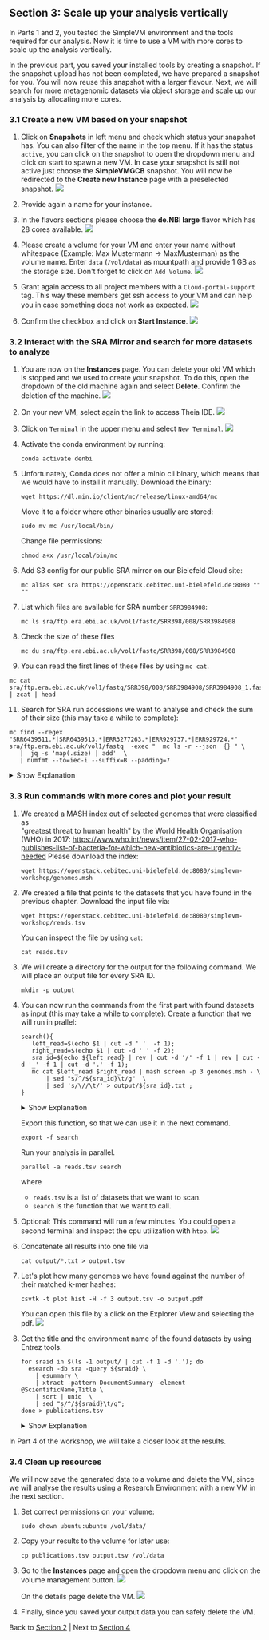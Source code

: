 ## Section 3: Scale up your analysis vertically

In Parts 1 and 2, you tested the SimpleVM environment and the tools required for our analysis.
Now it is time to use a VM with more cores to scale up the analysis vertically. 

In the previous part, you saved your installed tools by creating a snapshot.
If the snapshot upload has not been completed, we have prepared a snapshot for you. You will now reuse this snapshot with a larger flavour.
Next, we will search for more metagenomic datasets via object storage and scale up our analysis by allocating more cores.

### 3.1 Create a new VM based on your snapshot

1. Click on **Snapshots** in left menu and check which status
   your snapshot has. You can also filter of the name in the top menu. 
   If it has the status `active`, you can click on the snapshot to open the dropdown menu and click on start to spawn a new VM.
   In case your snapshot is still not active just choose the **SimpleVMGCB** snapshot. You will now be redirected to the **Create new Instance** page with a
   preselected snapshot.
   ![](figures/snapshot_overview.png)

2. Provide again a name for your instance.

3. In the flavors sections please choose the **de.NBI large** flavor which has 28 cores available.
   ![](figures/large_flavor.png)

4. Please create a volume for your VM and enter your name without whitespace 
   (Example: Max Mustermann -> MaxMusterman) as the volume name. 
   Enter `data` (`/vol/data`) as mountpath and provide 1 GB as the storage size.
   Don't forget to click on `Add Volume`. 
   ![](figures/createVolume.png)

5. Grant again access to all project members with a `Cloud-portal-support` tag.
   This way these members get ssh access to your VM and can help you in case
   something does not work as expected.
   ![](figures/grantAccess.png)

6. Confirm the checkbox and click on **Start Instance**.
   ![](figures/start_instance.png)

### 3.2 Interact with the SRA Mirror and search for more datasets to analyze

1. You are now on the **Instances** page. You can delete your old VM which is stopped and
   we used to create your snapshot. To do this, open the dropdown of the old machine again
   and select **Delete**. Confirm the deletion of the machine.
   ![](figures/deleteOldVM.png)
   
2. On your new VM, select again the link to access Theia IDE.
   ![](figures/howtoconnect.png)

3. Click on `Terminal` in the upper menu and select `New Terminal`.
   ![](figures/terminal.png)

4. Activate the conda environment by running:
   ```
   conda activate denbi
   ```

6. Unfortunately, Conda does not offer a minio cli binary,
   which means that we would have to install it manually.
   Download the binary:
   ```
   wget https://dl.min.io/client/mc/release/linux-amd64/mc
   ```
   Move it to a folder where other binaries usually are stored:
   ```
   sudo mv mc /usr/local/bin/
   ```
   Change file permissions:
   ```
   chmod a+x /usr/local/bin/mc
   ```

7. Add S3 config for our public SRA mirror on our Bielefeld Cloud site:
   ```
   mc alias set sra https://openstack.cebitec.uni-bielefeld.de:8080 "" ""
   ```

8. List which files are available for SRA number `SRR3984908`:
   ```
   mc ls sra/ftp.era.ebi.ac.uk/vol1/fastq/SRR398/008/SRR3984908
   ```

9. Check the size of these files
   ```
   mc du sra/ftp.era.ebi.ac.uk/vol1/fastq/SRR398/008/SRR3984908
   ```

10. You can read the first lines of these files by using `mc cat`.
   ```
   mc cat sra/ftp.era.ebi.ac.uk/vol1/fastq/SRR398/008/SRR3984908/SRR3984908_1.fastq.gz | zcat | head
   ```

11. Search for SRA run accessions we want to analyse and check the sum of their size
   (this may take a while to complete):
   ```
   mc find --regex "SRR6439511.*|SRR6439513.*|ERR3277263.*|ERR929737.*|ERR929724.*"  sra/ftp.era.ebi.ac.uk/vol1/fastq  -exec "  mc ls -r --json  {} " \
      |  jq -s 'map(.size) | add'  \
      | numfmt --to=iec-i --suffix=B --padding=7
   ```

   <details><summary>Show Explanation</summary>
      
    * `mc find` reports all files that have one of the following prefixes in their file name: `SRR6439511.`, `SRR6439513.`, `ERR3277263.`, `ERR929737.`, `ERR929724.`.
    *  `jq` uses the json that is produced by `mc find` and sums up the size of all files (`.size` field).
    * `numfmt` transforms the sum to a human-readable string.
   
   </details>

### 3.3 Run commands with more cores and plot your result

1. We created a MASH index out of selected genomes that were classified as  
   "greatest threat to human health" by the World Health Organisation (WHO)
   in 2017: https://www.who.int/news/item/27-02-2017-who-publishes-list-of-bacteria-for-which-new-antibiotics-are-urgently-needed 
   Please download the index:
   ```
   wget https://openstack.cebitec.uni-bielefeld.de:8080/simplevm-workshop/genomes.msh
   ```

2. We created a file that points to the datasets that you have found in the previous chapter.
   Download the input file via:
   ```
   wget https://openstack.cebitec.uni-bielefeld.de:8080/simplevm-workshop/reads.tsv
   ```
   You can inspect the file by using `cat`:
   ```
   cat reads.tsv
   ```
3. We will create a directory for the output for the following command. We will place an output
   file for every SRA ID.
   ```
   mkdir -p output
   ```

4. You can now run the commands from the first part with found datasets as input (this may take a while to complete):
   Create a function that we will run in prallel:
   ```
   search(){ 
      left_read=$(echo $1 | cut -d ' '  -f 1);  
      right_read=$(echo $1 | cut -d ' ' -f 2); 
      sra_id=$(echo ${left_read} | rev | cut -d '/' -f 1 | rev | cut -d '_' -f 1 | cut -d '.' -f 1);
      mc cat $left_read $right_read | mash screen -p 3 genomes.msh - \
          | sed "s/^/${sra_id}\t/g"  \
          | sed 's/\//\t/' > output/${sra_id}.txt ;
   }
   ```
   <details><summary>Show Explanation</summary>
   In order to understand what this function does let's take the following datasets as an example:
   <code>
   sra/ftp.era.ebi.ac.uk/vol1/fastq/SRR643/001/SRR6439511/SRR6439511_1.fastq.gz    sra/ftp.era.ebi.ac.uk/vol1/fastq/SRR643/001/SRR6439511/SRR6439511_2.fastq.gz
   </code>
   where
      
    * `left_read` is left file (`sra/ftp.era.ebi.ac.uk/vol1/fastq/SRR643/001/SRR6439511/SRR6439511_1.fastq.gz`)
    * `right_read` is the right file (`sra/ftp.era.ebi.ac.uk/vol1/fastq/SRR643/001/SRR6439511/SRR6439511_2.fastq.gz`)
    * `sra_id` is the prefix of the file name (`SRR6439511`)
    * `mc cat` streams the files into `mash screen` which is using the sketched genomes `genomes.msh`
       to filter the datasets.
    * Both `sed`s are just post-processing the output and place every match in the `output` folder.

   </details>
   
   Export this function, so that we can use it in the next command.
   ```
   export -f search
   ```
   Run your analysis in parallel.
   ```
   parallel -a reads.tsv search
   ```
   where
     * `reads.tsv` is a list of datasets that we want to scan.
     * `search` is the function that we want to call.
   
   
6. Optional: This command will run a few minutes. You could open a second terminal
   and inspect the cpu utilization with `htop`.
   ![](figures/htop.png)

7. Concatenate all results into one file via 
   ```
   cat output/*.txt > output.tsv
   ```

8. Let's plot how many genomes we have found against the number of their matched k-mer hashes:
   ```
   csvtk -t plot hist -H -f 3 output.tsv -o output.pdf
   ```
   You can open this file by a click on the Explorer View and selecting the pdf. 
   ![](figures/openpdf.png)

9. Get the title and the environment name of the found datasets by using Entrez tools. 
   ```
   for sraid in $(ls -1 output/ | cut -f 1 -d '.'); do  
     esearch -db sra -query ${sraid} \
       | esummary \
       | xtract -pattern DocumentSummary -element @ScientificName,Title \
       | sort | uniq  \
       | sed "s/^/${sraid}\t/g"; 
   done > publications.tsv
   ```
    
   <details><summary>Show Explanation</summary>
    * `for sraid in $(ls -1 output/ | cut -f 1 -d '.');` iterates over all datasets found in the output
      directory.
    * `esearch` just looks up the scientific name and title of the SRA study.
    * 'sed' adds the SRA ID to the output table. The first column is the SRA ID, the second column is 
       the scientific name and the third column is the study title.
    * All results are stored the `publications.tsv` file.
   </details>

In Part 4 of the workshop, we will take a closer look at the results.

### 3.4 Clean up resources

We will now save the generated data to a volume and delete the VM, since we will analyse the results using a Research Environment with a new VM
in the next section.

1. Set correct permissions on your volume:
   ```
   sudo chown ubuntu:ubuntu /vol/data/
   ```

2. Copy your results to the volume for later use:
   ```
   cp publications.tsv output.tsv /vol/data
   ```

3. Go to the **Instances** page and open the dropdown menu and click on the volume management button.
   ![](figures/manageVolumeButton.png)

   On the details page delete the VM.
   ![](figures/detachVolumeButton.png)

4. Finally, since you saved your output data you can safely delete the VM.

Back to [Section 2](part2.md) | Next to [Section 4](part4.md)
